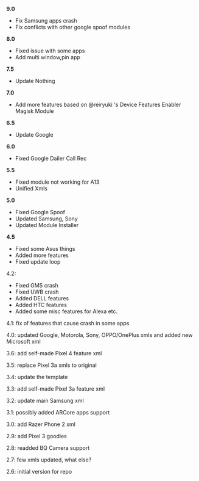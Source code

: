 **9.0**
- Fix Samsung apps crash
- Fix conflicts with other google spoof modules

**8.0**
- Fixed issue with some apps
- Add multi window,pin app

**7.5**
- Update Nothing 


**7.0**
- Add more features based on @reiryuki 's Device Features Enabler Magisk Module 

**6.5**
- Update Google

**6.0**
- Fixed Google Dailer Call Rec

**5.5**
- Fixed module not working for A13
- Unified Xmls

**5.0**
- Fixed Google Spoof
- Updated Samsung, Sony
- Updated Module Installer

**4.5**    
- Fixed some Asus things
- Added more features 
- Fixed update loop

4.2: 
- Fixed GMS crash
- Fixed UWB crash
- Added DELL features
- Added HTC features
- Added some misc features for Alexa etc. 

4.1: fix of features that cause crash in some apps

4.0: updated Google, Motorola, Sony, OPPO/OnePlus xmls and added new Microsoft xml

3.6: add self-made Pixel 4 feature xml

3.5: replace Pixel 3a xmls to original

3.4: update the template

3.3: add self-made Pixel 3a feature xml

3.2: update main Samsung xml

3.1: possibly added ARCore apps support

3.0: add Razer Phone 2 xml

2.9: add Pixel 3 goodies

2.8: readded BQ Camera support

2.7: few xmls updated, what else?

2.6: initial version for repo